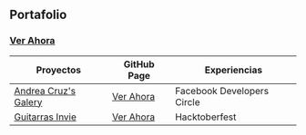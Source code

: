 ## Portafolio
### [Ver Ahora](https://padronjosef.github.io/portafolio-github/)

| Proyectos | GitHub Page | Experiencias |
|---------------------|-----------------------------------------------------------------------------------------------------------------------------------------------------------------------------------------------------------------------------------------------------------------------------|---------------------------------------------------------------------------------------------------------------
|[Andrea Cruz's Galery](https://github.com/padronjosef/andy-cruz)|[Ver Ahora](https://padronjosef.github.io/andy-cruz/)	|Facebook Developers Circle|
|[Guitarras Invie](https://padronjosef.github.io/invie-github-page/)|[Ver Ahora](https://github.com/padronjosef/invie-github-page)|  Hacktoberfest


